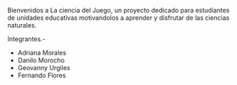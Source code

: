 Bienvenidos a La ciencia del Juego, un proyecto dedicado para estudiantes de unidades educativas motivandolos a aprender y disfrutar de las ciencias naturales.

Integrantes.-
- Adriana Morales
- Danilo Morocho
- Geovanny Urgiles
- Fernando Flores
